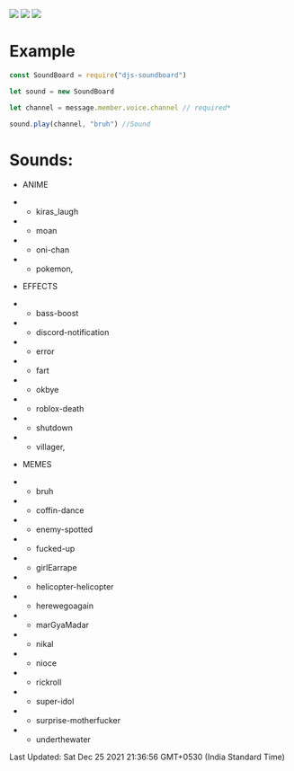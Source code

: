 <p ="center">
   <img src="https://img.shields.io/npm/dt/djs-soundboard?style=for-the-badge">
   <img src="https://img.shields.io/npm/v/djs-soundboard?style=for-the-badge">
   <a href = "https://discord.gg/7UQaVPBQka" > <img src="https://img.shields.io/badge/Server-Invite-brightgreen" href = "">
   </a>
</p>

# Example

```js
const SoundBoard = require("djs-soundboard")

let sound = new SoundBoard

let channel = message.member.voice.channel // required*

sound.play(channel, "bruh") //Sound
```

# Sounds:


+ ANIME
+ - kiras_laugh
+ - moan
+ - oni-chan
+ - pokemon,

+ EFFECTS
+ - bass-boost
+ - discord-notification
+ - error
+ - fart
+ - okbye
+ - roblox-death
+ - shutdown
+ - villager,

+ MEMES
+ - bruh
+ - coffin-dance
+ - enemy-spotted
+ - fucked-up
+ - girlEarrape
+ - helicopter-helicopter
+ - herewegoagain
+ - marGyaMadar
+ - nikal
+ - nioce
+ - rickroll
+ - super-idol
+ - surprise-motherfucker
+ - underthewater

Last Updated: Sat Dec 25 2021 21:36:56 GMT+0530 (India Standard Time)
